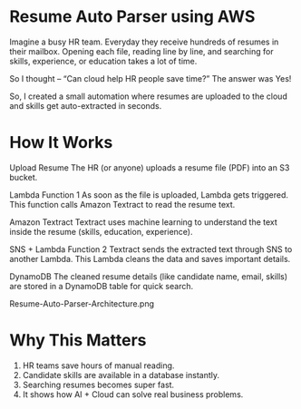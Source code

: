 # Resume Auto Parser using AWS

Imagine a busy HR team.
Everyday they receive hundreds of resumes in their mailbox.
Opening each file, reading line by line, and searching for skills, experience, or education takes a lot of time.

So I thought – “Can cloud help HR people save time?”
The answer was Yes! 

So, I created a small automation where resumes are uploaded to the cloud and skills get auto-extracted in seconds.

# How It Works

Upload Resume
The HR (or anyone) uploads a resume file (PDF) into an S3 bucket.

Lambda Function 1
As soon as the file is uploaded, Lambda gets triggered.
This function calls Amazon Textract to read the resume text.

Amazon Textract
Textract uses machine learning to understand the text inside the resume (skills, education, experience).

SNS + Lambda Function 2
Textract sends the extracted text through SNS to another Lambda.
This Lambda cleans the data and saves important details.

DynamoDB
The cleaned resume details (like candidate name, email, skills) are stored in a DynamoDB table for quick search.

Resume-Auto-Parser-Architecture.png

# Why This Matters

1. HR teams save hours of manual reading.
2. Candidate skills are available in a database instantly.
3. Searching resumes becomes super fast.
4. It shows how AI + Cloud can solve real business problems.

